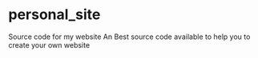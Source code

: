 # personal_site
Source code for my website
An Best source code available to help you to create your own website
